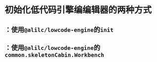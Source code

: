 # 初始化低代码引擎编编辑器的两种方式

## ：使用`@alilc/lowcode-engine`的`init`

## ：使用`@alilc/lowcode-engine`的`common.skeletonCabin.Workbench`